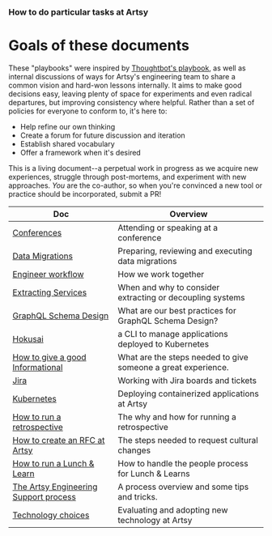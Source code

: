 ### How to do particular tasks at Artsy

# Goals of these documents

These "playbooks" were inspired by [Thoughtbot's playbook](https://thoughtbot.com/playbook), as well as internal
discussions of ways for Artsy's engineering team to share a common vision and hard-won lessons internally. It aims
to make good decisions easy, leaving plenty of space for experiments and even radical departures, but improving
consistency where helpful. Rather than a set of policies for everyone to conform to, it's here to:

- Help refine our own thinking
- Create a forum for future discussion and iteration
- Establish shared vocabulary
- Offer a framework when it's desired

This is a living document--a perpetual work in progress as we acquire new experiences, struggle through
post-mortems, and experiment with new approaches. _You_ are the co-author, so when you're convinced a new tool or
practice should be incorporated, submit a PR!

<!-- prettier-ignore-start -->
<!-- start_toc -->
| Doc | Overview |
|--|--|
| [Conferences](/playbooks/conferences.md#readme) | Attending or speaking at a conference |
| [Data Migrations](/playbooks/data-migrations.md#readme) | Preparing, reviewing and executing data migrations |
| [Engineer workflow](/playbooks/engineer-workflow.md#readme) | How we work together |
| [Extracting Services](/playbooks/extracting-services.md#readme) | When and why to consider extracting or decoupling systems |
| [GraphQL Schema Design](/playbooks/graphql-schema-design.md#readme) | What are our best practices for GraphQL Schema Design? |
| [Hokusai](/playbooks/hokusai.md#readme) | a CLI to manage applications deployed to Kubernetes |
| [How to give a good Informational](/playbooks/informationals.md#readme) | What are the steps needed to give someone a great experience. |
| [Jira](/playbooks/jira.md#readme) | Working with Jira boards and tickets |
| [Kubernetes](/playbooks/kubernetes.md#readme) | Deploying containerized applications at Artsy |
| [How to run a retrospective](/playbooks/retrospectives.md#readme) | The why and how for running a retrospective |
| [How to create an RFC at Artsy](/playbooks/rfcs.md#readme) | The steps needed to request cultural changes |
| [How to run a Lunch & Learn](/playbooks/running-lunch-and-learn.md#readme) | How to handle the people process for Lunch & Learns |
| [The Artsy Engineering Support process](/playbooks/support.md#readme) | A process overview and some tips and tricks. |
| [Technology choices](/playbooks/technology-choices.md#readme) | Evaluating and adopting new technology at Artsy |
<!-- end_toc -->
<!-- prettier-ignore-end -->

<!--

WIP future topics:

## Choosing an architecture

## Communication patterns

## Choosing a stack

## Platform/Host

## Naming and locating projects

## When to open-source

# Application-level choices

## Authentication and authorization

## Analytics

## Metrics

## Monitoring

## Alerting

## Configuration

## DNS

## Licenses

## CI

## Deploys

# Designing APIs

# Working with the main API (Gravity)

 -->
